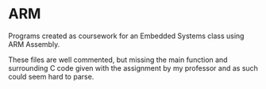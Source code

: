 # ARM
Programs created as coursework for an Embedded Systems class using ARM Assembly.


These files are well commented, but missing the main function and surrounding C code given with the assignment by my professor and as such could seem hard to parse.
